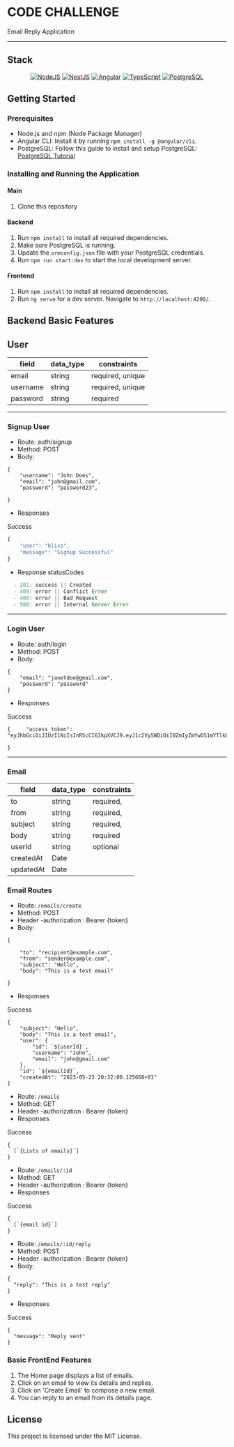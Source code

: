 # CODE CHALLENGE

Email Reply Application

---

## Stack

<div align="center">

<a href="">![NodeJS](https://img.shields.io/badge/node.js-6DA55F?style=for-the-badge&logo=node.js&logoColor=white)</a>
<a href="">![NestJS](https://img.shields.io/badge/nestjs-%23E0234E.svg?style=for-the-badge&logo=nestjs&logoColor=white)</a>
<a href="">![Angular](https://img.shields.io/badge/angular-%23DD0031.svg?style=for-the-badge&logo=angular&logoColor=white)</a>
<a href="">![TypeScript](https://img.shields.io/badge/typescript-%23007ACC.svg?style=for-the-badge&logo=typescript&logoColor=white)</a>
<a href="">![PostgreSQL](https://img.shields.io/badge/postgresql-%23316192.svg?style=for-the-badge&logo=postgresql&logoColor=white)</a>

</div>

## Getting Started

### Prerequisites

- Node.js and npm (Node Package Manager)
- Angular CLI: Install it by running `npm install -g @angular/cli`.
- PostgreSQL: Follow this guide to install and setup PostgreSQL: [PostgreSQL Tutorial](https://www.postgresqltutorial.com/install-postgresql/)

### Installing and Running the Application

#### Main

1. Clone this repository

#### Backend

1. Run `npm install` to install all required dependencies.
2. Make sure PostgreSQL is running.
3. Update the `ormconfig.json` file with your PostgreSQL credentials.
4. Run `npm run start:dev` to start the local development server.

#### Frontend

1. Run `npm install` to install all required dependencies.
2. Run `ng serve` for a dev server. Navigate to `http://localhost:4200/`.

## Backend Basic Features

## User

| field    | data_type | constraints      |
| -------- | --------- | ---------------- |
| email    | string    | required, unique |
| username | string    | required, unique |
| password | string    | required         |

---

### Signup User

- Route: auth/signup
- Method: POST
- Body:

```
{
    "username": "John Does",
    "email": "john@gmail.com",
    "password": "password23",

}

```

- Responses

Success

```javascript
{
    "user": "bliss",
    "message": "Signup Successful"
}
```

- Response statusCodes

```javascript
  - 201: success || Created
  - 409: error || Conflict Error
  - 400: error || Bad Request
  - 500: error || Internal Server Error
```

---

### Login User

- Route: auth/login
- Method: POST
- Body:

```
{
    "email": "janetdoe@gmail.com",
    "password": "password"
}
```

- Responses

Success

```
{     "access_token": "eyJhbGciOiJIUzI1NiIsInR5cCI6IkpXVCJ9.eyJ1c2VySWQiOiI0ZmIyZmYwOS1mYTlkLTQ2MjEtOTFlMS0wZDZlYzVkMDg5Y2YiLCJmdWxsTmFtZSI6IkphbmV0IERvZSIsImVtYWlsIjoiamFuZXRkb2VAZ21haWwuY29tIiwiaWF0IjoxNjgyNDExNTA5LCJleHAiOjE2ODI0MTMzMDl9.N36xJBna2geYixgjj7HRJelCiaqco9akdjn0sYsBOtE"

}
```

---

### Email

| field     | data_type | constraints |
| --------- | --------- | ----------- |
| to        | string    | required,   |
| from      | string    | required,   |
| subject   | string    | required,   |
| body      | string    | required    |
| userId    | string    | optional    |
| createdAt | Date      |             |
| updatedAt | Date      |             |

### Email Routes

- Route: `/emails/create`
- Method: POST
- Header
  -authorization : Bearer {token}
- Body:

```
{

    "to": "recipient@example.com",
    "from": "sender@example.com",
    "subject": "Hello",
    "body": "This is a test email"

}

```

- Responses

Success

```
{
    "subject": "Hello",
    "body": "This is a test email",
    "user": {
        "id": `${userId}`,
        "username": "John",
        "email": "john@gmail.com"
    },
    "id": `${emailId}`,
    "createdAt": "2023-05-23 20:32:00.125668+01"
}

```

- Route: `/emails`
- Method: GET
- Header
  -authorization : Bearer {token}
- Responses

Success

```
{
  [`{Lists of emails}`]
}

```

- Route: `/emails/:id`
- Method: GET
- Header
  -authorization : Bearer {token}
- Responses

Success

```
{
  [`{email id}`]
}

```

- Route: `/emails/:id/reply`
- Method: POST
- Header
  -authorization : Bearer {token}
- Body:

```
{
  "reply": "This is a test reply"
}

```

- Responses

Success

```
{
  "message": "Reply sent"
}

```

### Basic FrontEnd Features

1. The Home page displays a list of emails.
2. Click on an email to view its details and replies.
3. Click on 'Create Email' to compose a new email.
4. You can reply to an email from its details page.

## License

This project is licensed under the MIT License.

